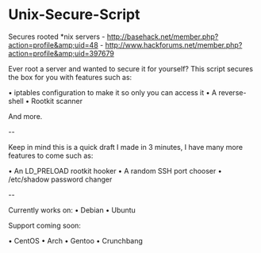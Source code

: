 Unix-Secure-Script
==================

Secures rooted *nix servers - http://basehack.net/member.php?action=profile&amp;uid=48 - http://www.hackforums.net/member.php?action=profile&amp;uid=397679

Ever root a server and wanted to secure it for yourself? This script secures the box for you with features such as:

 • iptables configuration to make it so only you can access it
 • A reverse-shell
 • Rootkit scanner
 
 And more.
 
 --
 
 Keep in mind this is a quick draft I made in 3 minutes, I have many more features to come such as:
 
  • An LD_PRELOAD rootkit hooker
  • A random SSH port chooser
  • /etc/shadow password changer 
  
--

Currently works on:
 • Debian
 • Ubuntu
 
 Support coming soon:
 
  • CentOS
  • Arch
  • Gentoo
  • Crunchbang
